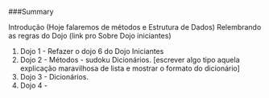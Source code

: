 ###Summary

Introdução (Hoje falaremos de métodos e Estrutura de Dados)
Relembrando as regras do Dojo (link pro Sobre Dojo iniciantes)
1. Dojo 1 - Refazer o dojo 6 do Dojo Iniciantes
2. Dojo 2 - Métodos - sudoku
Dicionários. [escrever algo tipo aquela explicação maravilhosa de lista e mostrar o formato do dicionário]
3. Dojo 3 - Dicionários.
4. Dojo 4 - 
